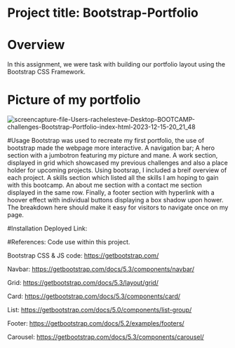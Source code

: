 # Project title: Bootstrap-Portfolio
# Overview
In this assignment, we were task with building our portfolio layout using the Bootstrap CSS Framework.

# Picture of my portfolio
![screencapture-file-Users-rachelesteve-Desktop-BOOTCAMP-challenges-Bootstrap-Portfolio-index-html-2023-12-15-20_21_48](https://github.com/Raxch23/Bootstrap-Portfolio/assets/148925012/35695d04-6ad2-4f8a-85c3-7e1e487006d8)

#Usage
Bootstrap was used to recreate my first portfolio, the use of bootstrap made the webpage more interactive. A navigation bar; A hero section with a jumbotron featuring my picture and mane. A work section, displayed in grid which showcased my previous challenges and also a place holder for upcoming projects. Using bootsrap, I included a breif overview of each project. A skills section which listed all the skills I am hoping to gain with this bootcamp. An about me section with a contact me section displayed in the same row. Finally, a footer section with hyperlink with a hoover effect with individual buttons displaying a box shadow upon hower. The breakdown here should make it easy for visitors to navigate once on my page.

#Installation
Deployed Link: 


#References:
Code use within this project.

Bootstrap CSS & JS code: https://getbootstrap.com/

Navbar: https://getbootstrap.com/docs/5.3/components/navbar/

Grid: https://getbootstrap.com/docs/5.3/layout/grid/

Card: https://getbootstrap.com/docs/5.3/components/card/

List: https://getbootstrap.com/docs/5.0/components/list-group/

Footer: https://getbootstrap.com/docs/5.2/examples/footers/

Carousel: https://getbootstrap.com/docs/5.3/components/carousel/
